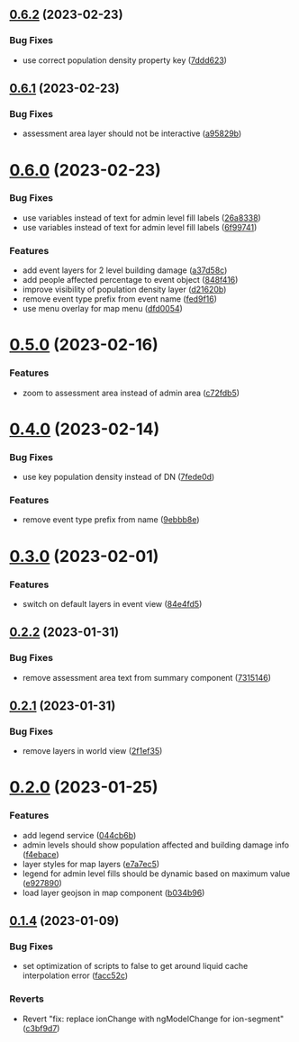 ## [0.6.2](https://github.com/rodekruis/ADA-UI/compare/v0.6.1...v0.6.2) (2023-02-23)


### Bug Fixes

* use correct population density property key ([7ddd623](https://github.com/rodekruis/ADA-UI/commit/7ddd62307f4c58f20e73381e76f9fc8f1e46eb88))



## [0.6.1](https://github.com/rodekruis/ADA-UI/compare/v0.6.0...v0.6.1) (2023-02-23)


### Bug Fixes

* assessment area layer should not be interactive ([a95829b](https://github.com/rodekruis/ADA-UI/commit/a95829b47d68f6e2d0bd143c65202eacf1ee2a25))



# [0.6.0](https://github.com/rodekruis/ADA-UI/compare/v0.5.0...v0.6.0) (2023-02-23)


### Bug Fixes

* use variables instead of text for admin level fill labels ([26a8338](https://github.com/rodekruis/ADA-UI/commit/26a833800d4f224c4b4e1011cf8301e2cf61106a))
* use variables instead of text for admin level fill labels ([6f99741](https://github.com/rodekruis/ADA-UI/commit/6f99741cb443c0757cf5edac3f2d43a8efecf0c2))


### Features

* add event layers for 2 level building damage ([a37d58c](https://github.com/rodekruis/ADA-UI/commit/a37d58cb7b0abf1192fa85441d1baa3cefe9b049))
* add people affected percentage to event object ([848f416](https://github.com/rodekruis/ADA-UI/commit/848f4161529246d6a00789d0615e8669a5933ebd))
* improve visibility of population density layer ([d21620b](https://github.com/rodekruis/ADA-UI/commit/d21620b39fc1eaf87db658e673e63514b78af5d6))
* remove event type prefix from event name ([fed9f16](https://github.com/rodekruis/ADA-UI/commit/fed9f16a594dd7e81fa96cfe2db2b912543fcfab))
* use menu overlay for map menu ([dfd0054](https://github.com/rodekruis/ADA-UI/commit/dfd0054d05be2e7eb15d28387715ca214e52d0e9))



# [0.5.0](https://github.com/rodekruis/ADA-UI/compare/v0.4.0...v0.5.0) (2023-02-16)


### Features

* zoom to assessment area instead of admin area ([c72fdb5](https://github.com/rodekruis/ADA-UI/commit/c72fdb5210694708e182685a64bb509a8c90c088))



# [0.4.0](https://github.com/rodekruis/ADA-UI/compare/v0.3.0...v0.4.0) (2023-02-14)


### Bug Fixes

* use key population density instead of DN ([7fede0d](https://github.com/rodekruis/ADA-UI/commit/7fede0d59d34d49a9df3b2b217a6e5ea2106d1ed))


### Features

* remove event type prefix from name ([9ebbb8e](https://github.com/rodekruis/ADA-UI/commit/9ebbb8ee67297741556fa19950ca171020c570fa))



# [0.3.0](https://github.com/rodekruis/ADA-UI/compare/v0.2.2...v0.3.0) (2023-02-01)


### Features

* switch on default layers in event view ([84e4fd5](https://github.com/rodekruis/ADA-UI/commit/84e4fd5771ff82b89f542aca16c85e49dbb2998f))



## [0.2.2](https://github.com/rodekruis/ADA-UI/compare/v0.2.1...v0.2.2) (2023-01-31)


### Bug Fixes

* remove assessment area text from summary component ([7315146](https://github.com/rodekruis/ADA-UI/commit/73151466f4d15614a931d19dabbf1a0398ebe75a))



## [0.2.1](https://github.com/rodekruis/ADA-UI/compare/v0.2.0...v0.2.1) (2023-01-31)


### Bug Fixes

* remove layers in world view ([2f1ef35](https://github.com/rodekruis/ADA-UI/commit/2f1ef35f6adbcf92d036717d7fa29b21ecfa74e9))



# [0.2.0](https://github.com/rodekruis/ADA-UI/compare/v0.1.4...v0.2.0) (2023-01-25)


### Features

* add legend service ([044cb6b](https://github.com/rodekruis/ADA-UI/commit/044cb6b66d8a787927e1bf3f8c96440606bb4268))
* admin levels should show population affected and building damage info ([f4ebace](https://github.com/rodekruis/ADA-UI/commit/f4ebace913e7e589d7ee0e74b63150e9c24868ba))
* layer styles for map layers ([e7a7ec5](https://github.com/rodekruis/ADA-UI/commit/e7a7ec5b68958c56bd092781160cc03bc62e838d))
* legend for admin level fills should be dynamic based on maximum value ([e927890](https://github.com/rodekruis/ADA-UI/commit/e9278900d36e20569dce47affd981967f88d3fa7))
* load layer geojson in map component ([b034b96](https://github.com/rodekruis/ADA-UI/commit/b034b9604fce0148cffe6b202579832715af2ed5))



## [0.1.4](https://github.com/rodekruis/ADA-UI/compare/v0.1.3...v0.1.4) (2023-01-09)


### Bug Fixes

* set optimization of scripts to false to get around liquid cache interpolation error ([facc52c](https://github.com/rodekruis/ADA-UI/commit/facc52c7a60f35b97f320052ace5c9935ef68838))


### Reverts

* Revert "fix: replace ionChange with ngModelChange for ion-segment" ([c3bf9d7](https://github.com/rodekruis/ADA-UI/commit/c3bf9d7334a6f4cdf7c6d70dd338f53be348f299))



